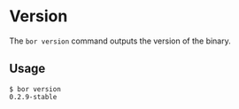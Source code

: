 
# Version

The ```bor version``` command outputs the version of the binary.

## Usage

```
$ bor version
0.2.9-stable
```
